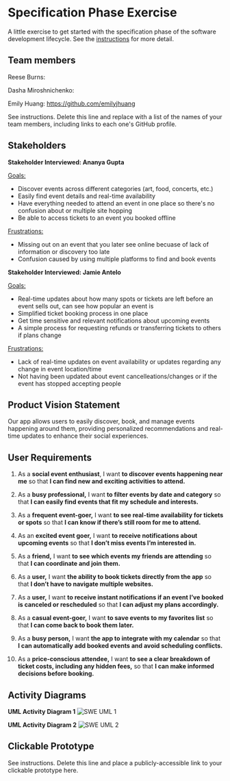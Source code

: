 # Specification Phase Exercise

A little exercise to get started with the specification phase of the software development lifecycle. See the [instructions](instructions.md) for more detail.

## Team members

Reese Burns:

Dasha Miroshnichenko: 

Emily Huang: https://github.com/emilyjhuang

See instructions. Delete this line and replace with a list of the names of your team members, including links to each one's GitHub profile.

## Stakeholders

**Stakeholder Interviewed: Ananya Gupta**

<ins>Goals:</ins>
- Discover events across different categories (art, food, concerts, etc.)
- Easily find event details and real-time availability
- Have everything needed to attend an event in one place so there's no confusion about or multiple site hopping
- Be able to access tickets to an event you booked offline

<ins>Frustrations:</ins>
- Missing out on an event that you later see online becuase of lack of information or discovery too late
- Confusion caused by using multiple platforms to find and book events 

**Stakeholder Interviewed: Jamie Antelo**

<ins>Goals:</ins>
-  Real-time updates about how many spots or tickets are left before an event sells out, can see how popular an event is
-  Simplified ticket booking process in one place
-  Get time sensitive and relevant notifications about upcoming events
-  A simple process for requesting refunds or transferring tickets to others if plans change
  
<ins>Frustrations:</ins>
- Lack of real-time updates on event availability or updates regarding any change in event location/time
- Not having been updated about event cancelleations/changes or if the event has stopped accepting people 

## Product Vision Statement

Our app allows users to easily discover, book, and manage events happening around them, providing personalized recommendations and real-time updates to enhance their social experiences.

## User Requirements

1. As a **social event enthusiast**, I want **to discover events happening near me** so that **I can find new and exciting activities to attend.** 

2. As a **busy professional,** I want **to filter events by date and category** so that **I can easily find events that fit my schedule and interests.**

3. As a **frequent event-goer,** I want **to see real-time availability for tickets or spots** so that **I can know if there’s still room for me to attend.**

4. As an **excited event goer,** I want **to receive notifications about upcoming events** so that **I don’t miss events I’m interested in.** 

5. As a **friend,** I want **to see which events my friends are attending** so that **I can coordinate and join them.**

 6. As a **user,** I want **the ability to book tickets directly from the app** so that **I don’t have to navigate multiple websites.** 

7. As a **user,** I want **to receive instant notifications if an event I’ve booked is canceled or rescheduled** so that **I can adjust my plans accordingly.**

8. As a **casual event-goer,** I want **to save events to my favorites list** so that **I can come back to book them later.**

9. As a **busy person,** I want **the app to integrate with my calendar** so that **I can automatically add booked events and avoid scheduling conflicts.**

10. As a **price-conscious attendee,** I want **to see a clear breakdown of ticket costs, including any hidden fees,** so that **I can make informed decisions before booking.**


## Activity Diagrams
**UML Activity Diagram 1**
![SWE UML 1](https://github.com/user-attachments/assets/3d59c1c9-fafa-441a-ad21-c4eb62a2c97d)

**UML Activity Diagram 2**
![SWE UML 2](https://github.com/user-attachments/assets/37e40bc2-46ba-4d6c-820a-ddcb90a10e44)


## Clickable Prototype

See instructions. Delete this line and place a publicly-accessible link to your clickable prototype here.
